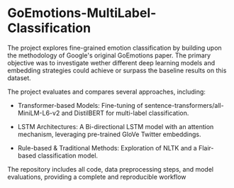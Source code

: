 # GoEmotions-MultiLabel-Classification
The project explores fine-grained emotion classification by building upon the methodology of Google's original GoEmotions paper. The primary objective was to investigate wether different deep learning models and embedding strategies could achieve or surpass the baseline results on this dataset. 

The project evaluates and compares several approaches, including:

* Transformer-based Models: Fine-tuning of sentence-transformers/all-MiniLM-L6-v2 and DistilBERT for multi-label classification.

* LSTM Architectures: A Bi-directional LSTM model with an attention mechanism, leveraging pre-trained GloVe Twitter embeddings.

* Rule-based & Traditional Methods: Exploration of NLTK and a Flair-based classification model.

The repository includes all code, data preprocessing steps, and model evaluations, providing a complete and reproducible workflow
